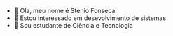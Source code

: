- 👋 Ola, meu nome é Stenio Fonseca
- 👀 Estou interessado em desevolvimento de sistemas 
- 🌱 Sou estudante de Ciência e Tecnologia

<!---
steniofonsecaa/steniofonsecaa is a ✨ special ✨ repository because its `README.md` (this file) appears on your GitHub profile.
You can click the Preview link to take a look at your changes.
--->
